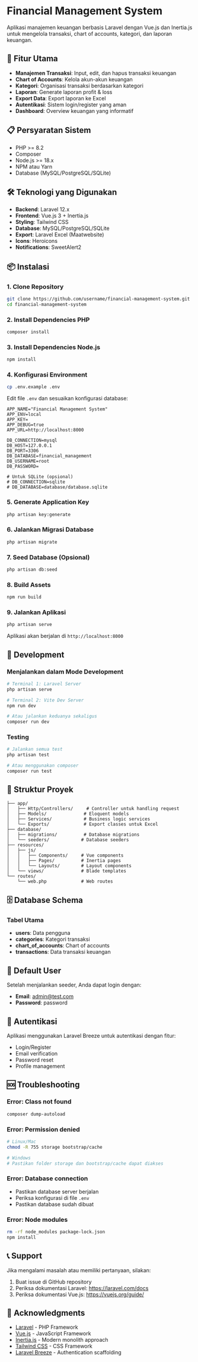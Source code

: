 # Financial Management System

Aplikasi manajemen keuangan berbasis Laravel dengan Vue.js dan Inertia.js untuk mengelola transaksi, chart of accounts, kategori, dan laporan keuangan.

## 🚀 Fitur Utama

- **Manajemen Transaksi**: Input, edit, dan hapus transaksi keuangan
- **Chart of Accounts**: Kelola akun-akun keuangan
- **Kategori**: Organisasi transaksi berdasarkan kategori
- **Laporan**: Generate laporan profit & loss
- **Export Data**: Export laporan ke Excel
- **Autentikasi**: Sistem login/register yang aman
- **Dashboard**: Overview keuangan yang informatif

## 📋 Persyaratan Sistem

- PHP >= 8.2
- Composer
- Node.js >= 18.x
- NPM atau Yarn
- Database (MySQL/PostgreSQL/SQLite)

## 🛠️ Teknologi yang Digunakan

- **Backend**: Laravel 12.x
- **Frontend**: Vue.js 3 + Inertia.js
- **Styling**: Tailwind CSS
- **Database**: MySQL/PostgreSQL/SQLite
- **Export**: Laravel Excel (Maatwebsite)
- **Icons**: Heroicons
- **Notifications**: SweetAlert2

## 📦 Instalasi

### 1. Clone Repository

```bash
git clone https://github.com/username/financial-management-system.git
cd financial-management-system
```

### 2. Install Dependencies PHP

```bash
composer install
```

### 3. Install Dependencies Node.js

```bash
npm install
```

### 4. Konfigurasi Environment

```bash
cp .env.example .env
```

Edit file `.env` dan sesuaikan konfigurasi database:

```env
APP_NAME="Financial Management System"
APP_ENV=local
APP_KEY=
APP_DEBUG=true
APP_URL=http://localhost:8000

DB_CONNECTION=mysql
DB_HOST=127.0.0.1
DB_PORT=3306
DB_DATABASE=financial_management
DB_USERNAME=root
DB_PASSWORD=

# Untuk SQLite (opsional)
# DB_CONNECTION=sqlite
# DB_DATABASE=database/database.sqlite
```

### 5. Generate Application Key

```bash
php artisan key:generate
```

### 6. Jalankan Migrasi Database

```bash
php artisan migrate
```

### 7. Seed Database (Opsional)

```bash
php artisan db:seed
```

### 8. Build Assets

```bash
npm run build
```

### 9. Jalankan Aplikasi

```bash
php artisan serve
```

Aplikasi akan berjalan di `http://localhost:8000`

## 🔧 Development

### Menjalankan dalam Mode Development

```bash
# Terminal 1: Laravel Server
php artisan serve

# Terminal 2: Vite Dev Server
npm run dev

# Atau jalankan keduanya sekaligus
composer run dev
```

### Testing

```bash
# Jalankan semua test
php artisan test

# Atau menggunakan composer
composer run test
```

## 📁 Struktur Proyek

```
├── app/
│   ├── Http/Controllers/     # Controller untuk handling request
│   ├── Models/              # Eloquent models
│   ├── Services/            # Business logic services
│   └── Exports/             # Export classes untuk Excel
├── database/
│   ├── migrations/          # Database migrations
│   └── seeders/            # Database seeders
├── resources/
│   ├── js/
│   │   ├── Components/     # Vue components
│   │   ├── Pages/          # Inertia pages
│   │   └── Layouts/        # Layout components
│   └── views/              # Blade templates
└── routes/
    └── web.php             # Web routes
```

## 🗄️ Database Schema

### Tabel Utama

- **users**: Data pengguna
- **categories**: Kategori transaksi
- **chart_of_accounts**: Chart of accounts
- **transactions**: Data transaksi keuangan

## 👤 Default User

Setelah menjalankan seeder, Anda dapat login dengan:

- **Email**: admin@test.com
- **Password**: password

## 🔐 Autentikasi

Aplikasi menggunakan Laravel Breeze untuk autentikasi dengan fitur:

- Login/Register
- Email verification
- Password reset
- Profile management

## 🆘 Troubleshooting

### Error: Class not found
```bash
composer dump-autoload
```

### Error: Permission denied
```bash
# Linux/Mac
chmod -R 755 storage bootstrap/cache

# Windows
# Pastikan folder storage dan bootstrap/cache dapat diakses
```

### Error: Database connection
- Pastikan database server berjalan
- Periksa konfigurasi di file `.env`
- Pastikan database sudah dibuat

### Error: Node modules
```bash
rm -rf node_modules package-lock.json
npm install
```

## 📞 Support

Jika mengalami masalah atau memiliki pertanyaan, silakan:

1. Buat issue di GitHub repository
2. Periksa dokumentasi Laravel: https://laravel.com/docs
3. Periksa dokumentasi Vue.js: https://vuejs.org/guide/

## 🙏 Acknowledgments

- [Laravel](https://laravel.com) - PHP Framework
- [Vue.js](https://vuejs.org) - JavaScript Framework
- [Inertia.js](https://inertiajs.com) - Modern monolith approach
- [Tailwind CSS](https://tailwindcss.com) - CSS Framework
- [Laravel Breeze](https://laravel.com/docs/starter-kits#laravel-breeze) - Authentication scaffolding